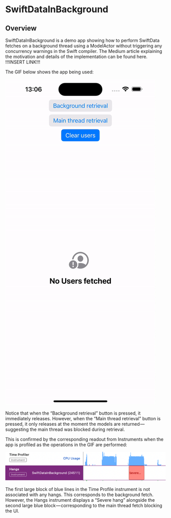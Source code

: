# SwiftDataInBackground
## Overview

SwiftDataInBackground is a demo app showing how to perform SwiftData fetches on a background thread using a ModelActor without triggering any concurrency warnings in the Swift compiler. The Medium article explaining the motivation and details of the implementation can be found here. !!!INSERT LINK!!!

The GIF below shows the app being used:

![Usage gif](usage.gif)

Notice that when the “Background retrieval” button is pressed, it immediately releases. However, when the “Main thread retrieval” button is pressed, it only releases at the moment the models are returned — suggesting the main thread was blocked during retrieval.

This is confirmed by the corresponding readout from Instruments when the app is profiled as the operations in the GIF are performed:

![Instruments readout](instruments_readout.png)

The first large block of blue lines in the Time Profile instrument is not associated with any hangs. This corresponds to the background fetch. However, the Hangs instrument displays a “Severe hang” alongside the second large blue block — corresponding to the main thread fetch blocking the UI.


